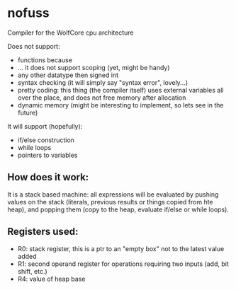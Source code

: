 # nofuss
Compiler for the WolfCore cpu architecture

Does not support:
- functions because
- ... it does not support scoping (yet, might be handy)
- any other datatype then signed int
- syntax checking (it will simply say "syntax error", lovely...)
- pretty coding: this thing (the compiler itself) uses external variables all over the place, and does not free memory after allocation
- dynamic memory (might be interesting to implement, so lets see in the future)

It will support (hopefully):
- if/else construction
- while loops
- pointers to variables

## How does it work:
It is a stack based machine: all expressions will be evaluated by pushing values on the stack (literals, previous results or things copied from hte heap), and popping them (copy to the heap, evaluate if/else or while loops).

## Registers used:
- R0: stack register, this is a ptr to an "empty box" not to the latest value added
- R1: second operand register for operations requiring two inputs (add, bit shift, etc.)
- R4: value of heap base
